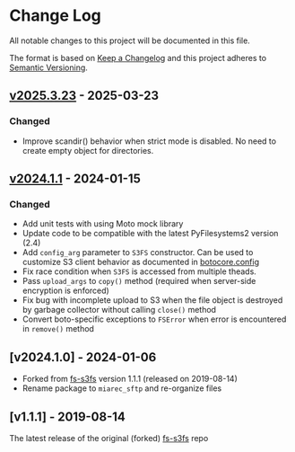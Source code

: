 # Change Log

All notable changes to this project will be documented in this file.

The format is based on [Keep a Changelog](http://keepachangelog.com/)
and this project adheres to [Semantic Versioning](http://semver.org/).

## [v2025.3.23] - 2025-03-23

[v2025.3.23]: https://github.com/miarec/miarec_s3fs/compare/v2024.1.1...v2025.3.23

### Changed

- Improve scandir() behavior when strict mode is disabled.
    No need to create empty object for directories.


## [v2024.1.1] - 2024-01-15

[v2024.1.1]: https://github.com/miarec/miarec_s3fs/compare/v2024.1.0...v2024.1.1    

### Changed

- Add unit tests with using Moto mock library
- Update code to be compatible with the latest PyFilesystems2 version (2.4)
- Add `config_arg` parameter to `S3FS` constructor. Can be used to customize S3 client behavior as documented in [botocore.config](https://botocore.amazonaws.com/v1/documentation/api/latest/reference/config.html)
- Fix race condition when `S3FS` is accessed from multiple theads.
- Pass `upload_args` to `copy()` method (required when server-side encryption is enforced)
- Fix bug with incomplete upload to S3 when the file object is destroyed by garbage collector without calling `close()` method
- Convert boto-specific exceptions to `FSError` when error is encountered in `remove()` method

## [v2024.1.0] - 2024-01-06

[v2024.1.1]: https://github.com/miarec/miarec_s3fs/compare/v1.1.1...v2024.1.0    

- Forked from [fs-s3fs](https://github.com/PyFilesystem/s3fs) version 1.1.1 (released on 2019-08-14)
- Rename package to `miarec_sftp` and re-organize files

## [v1.1.1] - 2019-08-14

The latest release of the original (forked) [fs-s3fs](https://github.com/PyFilesystem/s3fs) repo
